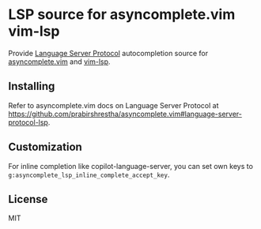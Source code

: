 LSP source for asyncomplete.vim vim-lsp
=======================================

Provide [Language Server Protocol](https://github.com/Microsoft/language-server-protocol) autocompletion source for [asyncomplete.vim](https://github.com/prabirshrestha/asyncomplete.vim) and [vim-lsp](https://github.com/prabirshrestha/vim-lsp).

## Installing

Refer to asyncomplete.vim docs on Language Server Protocol at https://github.com/prabirshrestha/asyncomplete.vim#language-server-protocol-lsp.

## Customization

For inline completion like copilot-language-server, you can set own keys to `g:asyncomplete_lsp_inline_complete_accept_key`.

## License

MIT
